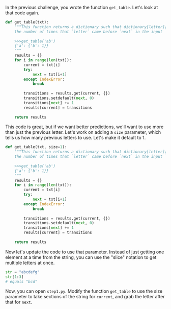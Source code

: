 In the previous challenge, you wrote the function `get_table`. Let's look at that code again.

```python
def get_table(txt):
    """This function returns a dictionary such that dictionary[letter][next] is equal to 
    the number of times that `letter` came before `next` in the input `txt`.
    
    >>>get_table('ab')
    {'a': {'b': 1}}
    """
    results = {}
    for i in range(len(txt)):
        current = txt[i]
        try:
            next = txt[i+1]
        except IndexError:
            break
            
        transitions = results.get(current, {})
        transitions.setdefault(next, 0)
        transitions[next] += 1
        results[current] = transitions
        
    return results
```

This code is great, but if we want better predictions, we'll want to use more than just the previous letter. Let's work on adding a `size` parameter, which tells us how many previous letters to use. Let's make it default to 1.

```python
def get_table(txt, size=1):
    """This function returns a dictionary such that dictionary[letter][next] is equal to 
    the number of times that `letter` came before `next` in the input `txt`.
    
    >>>get_table('ab')
    {'a': {'b': 1}}
    """
    results = {}
    for i in range(len(txt)):
        current = txt[i]
        try:
            next = txt[i+1]
        except IndexError:
            break
            
        transitions = results.get(current, {})
        transitions.setdefault(next, 0)
        transitions[next] += 1
        results[current] = transitions
        
    return results
```

Now let's update the code to use that parameter. Instead of just getting one element at a time from the string, you can use the "slice" notation to get multiple letters at once.
```python
str = "abcdefg"
str[1:3]
# equals "bcd"
```

Now, you can open `step1.py`. Modify the function `get_table` to use the size parameter to take sections of the string for `current`, and grab the letter after that for `next`.
